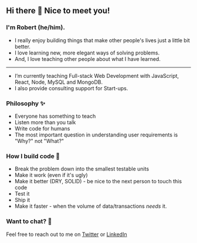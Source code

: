 
## Hi there 👋 Nice to meet you!
### I'm Robert (he/him). 

- I really enjoy building things that make other people's lives just a little bit better.
- I love learning new, more elegant ways of solving problems.
- And, I love teaching other people about what I have learned.
---
- I’m currently teaching Full-stack Web Development with JavaScript, React, Node, MySQL and MongoDB.
- I also provide consulting support for Start-ups.

### Philosophy ✨
- Everyone has something to teach
- Listen more than you talk
- Write code for humans
- The most important question in understanding user requirements is "Why?" not "What?"

### How I build code 🤔
- Break the problem down into the smallest testable units
- Make it work (even if it's ugly)
- Make it better (DRY, SOLID) - be nice to the next person to touch this code
- Test it
- Ship it
- Make it faster - when the volume of data/transactions _needs_ it.

### Want to chat? 💬
Feel free to reach out to me on [Twitter](https://twitter.com/rlmckenney) or [LinkedIn](https://www.linkedin.com/in/robertmckenney/)

